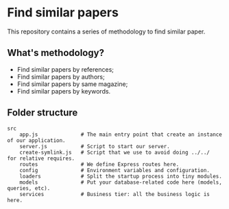 # Find similar papers

This repository contains a series of methodology to find similar paper.


## What's methodology?

- Find similar papers by references;
- Find similar papers by authors;
- Find similar papers by same magazine;
- Find similar papers by keywords.

## Folder structure

```
src
    app.js              # The main entry point that create an instance of our application.
    server.js           # Script to start our server.
    create-symlink.js   # Script that we use to avoid doing ../../  for relative requires.
    routes              # We define Express routes here.
    config              # Environment variables and configuration.
    loaders             # Split the startup process into tiny modules.
    models              # Put your database-related code here (models, queries, etc).
    services            # Business tier: all the business logic is here.
```
